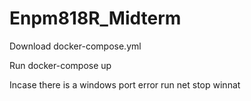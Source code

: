 # Enpm818R_Midterm


Download docker-compose.yml


Run docker-compose up


Incase there is a windows port error run net stop winnat
